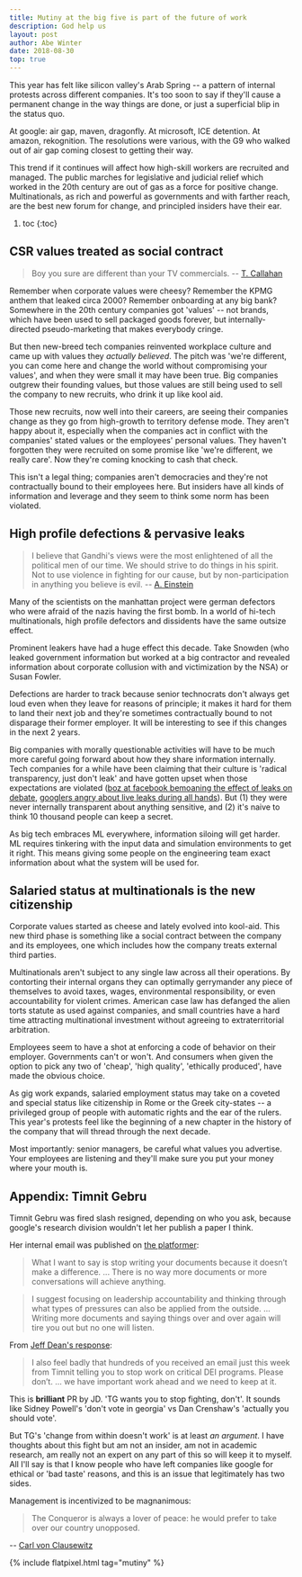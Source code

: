 ```yaml
---
title: Mutiny at the big five is part of the future of work
description: God help us
layout: post
author: Abe Winter
date: 2018-08-30
top: true
---
```


<style>blockquote {letter-spacing:normal; font-style:normal;}</style>

This year has felt like silicon valley's Arab Spring -- a pattern of internal protests across different companies. It's too soon to say if they'll cause a permanent change in the way things are done, or just a superficial blip in the status quo.

At google: air gap, maven, dragonfly. At microsoft, ICE detention. At amazon, rekognition. The resolutions were various, with the G9 who walked out of air gap coming closest to getting their way.

This trend if it continues will affect how high-skill workers are recruited and managed. The public marches for legislative and judicial relief which worked in the 20th century are out of gas as a force for positive change. Multinationals, as rich and powerful as governments and with farther reach, are the best new forum for change, and principled insiders have their ear.

1. toc
{:toc}

## CSR values treated as social contract

> Boy you sure are different than your TV commercials. -- [T. Callahan](https://youtu.be/5v87OifFQNM?t=16)

Remember when corporate values were cheesy? Remember the KPMG anthem that leaked circa 2000? Remember onboarding at any big bank? Somewhere in the 20th century companies got 'values' -- not brands, which have been used to sell packaged goods forever, but internally-directed pseudo-marketing that makes everybody cringe.

But then new-breed tech companies reinvented workplace culture and came up with values they *actually believed*. The pitch was 'we're different, you can come here and change the world without compromising your values', and when they were small it may have been true. Big companies outgrew their founding values, but those values are still being used to sell the company to new recruits, who drink it up like kool aid.

Those new recruits, now well into their careers, are seeing their companies change as they go from high-growth to territory defense mode. They aren't happy about it, especially when the companies act in conflict with the companies' stated values or the employees' personal values. They haven't forgotten they were recruited on some promise like 'we're different, we really care'. Now they're coming knocking to cash that check.

This isn't a legal thing; companies aren't democracies and they're not contractually bound to their employees here. But insiders have all kinds of information and leverage and they seem to think some norm has been violated.

## High profile defections & pervasive leaks

> I believe that Gandhi's views were the most enlightened of all the political men of our time. We should strive to do things in his spirit. Not to use violence in fighting for our cause, but by non-participation in anything you believe is evil. -- [A. Einstein](https://youtu.be/iC35WrKC_nY?t=76)

Many of the scientists on the manhattan project were german defectors who were afraid of the nazis having the first bomb. In a world of hi-tech multinationals, high profile defectors and dissidents have the same outsize effect.

Prominent leakers have had a huge effect this decade. Take Snowden (who leaked government information but worked at a big contractor and revealed information about corporate collusion with and victimization by the NSA) or Susan Fowler.

Defections are harder to track because senior technocrats don't always get loud even when they leave for reasons of principle; it makes it hard for them to land their next job and they're sometimes contractually bound to not disparage their former employer. It will be interesting to see if this changes in the next 2 years.

Big companies with morally questionable activities will have to be much more careful going forward about how they share information internally. Tech companies for a while have been claiming that their culture is 'radical transparency, just don't leak' and have gotten upset when those expectations are violated ([boz at facebook bemoaning the effect of leaks on debate](https://www.theverge.com/2018/3/30/17179100/facebook-memo-leaks-boz-andrew-bosworth), [googlers angry about live leaks during all hands](https://www.businessinsider.com/google-insiders-press-leaks-at-meeting-backfired-gave-sergey-brin-moral-high-ground-china-2018-8)). But (1) they were never internally transparent about anything sensitive, and (2) it's naive to think 10 thousand people can keep a secret.

As big tech embraces ML everywhere, information siloing will get harder. ML requires tinkering with the input data and simulation environments to get it right. This means giving some people on the engineering team exact information about what the system will be used for.

## Salaried status at multinationals is the new citizenship

Corporate values started as cheese and lately evolved into kool-aid. This new third phase is something like a social contract between the company and its employees, one which includes how the company treats external third parties.

Multinationals aren't subject to any single law across all their operations. By contorting their internal organs they can optimally gerrymander any piece of themselves to avoid taxes, wages, environmental responsibility, or even accountability for violent crimes. American case law has defanged the alien torts statute as used against companies, and small countries have a hard time attracting multinational investment without agreeing to extraterritorial arbitration.

Employees seem to have a shot at enforcing a code of behavior on their employer. Governments can't or won't. And consumers when given the option to pick any two of 'cheap', 'high quality', 'ethically produced', have made the obvious choice.

As gig work expands, salaried employment status may take on a coveted and special status like citizenship in Rome or the Greek city-states -- a privileged group of people with automatic rights and the ear of the rulers. This year's protests feel like the beginning of a new chapter in the history of the company that will thread through the next decade.

Most importantly: senior managers, be careful what values you advertise. Your employees are listening and they'll make sure you put your money where your mouth is.

## Appendix: Timnit Gebru

Timnit Gebru was fired slash resigned, depending on who you ask, because google's research division wouldn't let her publish a paper I think.

Her internal email was published on [the platformer](https://www.platformer.news/p/the-withering-email-that-got-an-ethical):

> What I want to say is stop writing your documents because it doesn’t make a difference. ... There is no way more documents or more conversations will achieve anything.

> I suggest focusing on leadership accountability and thinking through what types of pressures can also be applied from the outside. ... Writing more documents and saying things over and over again will tire you out but no one will listen.

From [Jeff Dean's response](https://docs.google.com/document/d/1f2kYWDXwhzYnq8ebVtuk9CqQqz7ScqxhSIxeYGrWjK0/preview?pru=AAABdlNwLxs*PKCOHN-Ks0PI5nFrljenMg):

> I also feel badly that hundreds of you received an email just this week from Timnit telling you to stop work on critical DEI programs.  Please don’t. ... we have important work ahead and we need to keep at it.

This is **brilliant** PR by JD.
'TG wants you to stop fighting, don't'.
It sounds like Sidney Powell's 'don't vote in georgia' vs Dan Crenshaw's 'actually you should vote'.

But TG's 'change from within doesn't work' is at least *an argument*.
I have thoughts about this fight but am not an insider, am not in academic research, am really not an expert on any part of this so will keep it to myself.
All I'll say is that I know people who have left companies like google for ethical or 'bad taste' reasons,
and this is an issue that legitimately has two sides.

Management is incentivized to be magnanimous:

> The Conqueror is always a lover of peace: he would prefer to take over our country unopposed.

-- [Carl von Clausewitz](https://en.wikiquote.org/wiki/Carl_von_Clausewitz)

{% include flatpixel.html tag="mutiny" %}
